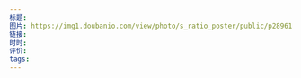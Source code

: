 ```yaml
---
标题: 
图片: https://img1.doubanio.com/view/photo/s_ratio_poster/public/p2896185169.webp
链接: 
时时: 
评价: 
tags:
---
```


